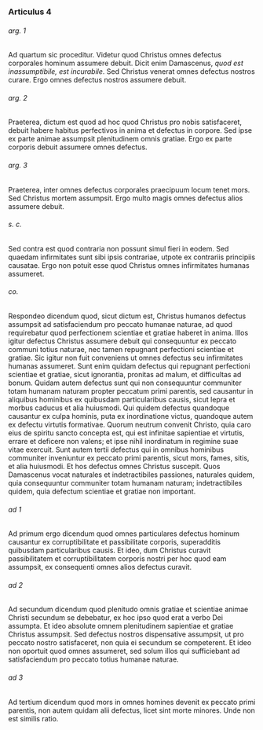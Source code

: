 ### Articulus 4

###### arg. 1
Ad quartum sic proceditur. Videtur quod Christus omnes defectus corporales hominum assumere debuit. Dicit enim Damascenus, *quod est inassumptibile, est incurabile*. Sed Christus venerat omnes defectus nostros curare. Ergo omnes defectus nostros assumere debuit.

###### arg. 2
Praeterea, dictum est quod ad hoc quod Christus pro nobis satisfaceret, debuit habere habitus perfectivos in anima et defectus in corpore. Sed ipse ex parte animae assumpsit plenitudinem omnis gratiae. Ergo ex parte corporis debuit assumere omnes defectus.

###### arg. 3
Praeterea, inter omnes defectus corporales praecipuum locum tenet mors. Sed Christus mortem assumpsit. Ergo multo magis omnes defectus alios assumere debuit.

###### s. c.
Sed contra est quod contraria non possunt simul fieri in eodem. Sed quaedam infirmitates sunt sibi ipsis contrariae, utpote ex contrariis principiis causatae. Ergo non potuit esse quod Christus omnes infirmitates humanas assumeret.

###### co.
Respondeo dicendum quod, sicut dictum est, Christus humanos defectus assumpsit ad satisfaciendum pro peccato humanae naturae, ad quod requirebatur quod perfectionem scientiae et gratiae haberet in anima. Illos igitur defectus Christus assumere debuit qui consequuntur ex peccato communi totius naturae, nec tamen repugnant perfectioni scientiae et gratiae. Sic igitur non fuit conveniens ut omnes defectus seu infirmitates humanas assumeret. Sunt enim quidam defectus qui repugnant perfectioni scientiae et gratiae, sicut ignorantia, pronitas ad malum, et difficultas ad bonum. Quidam autem defectus sunt qui non consequuntur communiter totam humanam naturam propter peccatum primi parentis, sed causantur in aliquibus hominibus ex quibusdam particularibus causis, sicut lepra et morbus caducus et alia huiusmodi. Qui quidem defectus quandoque causantur ex culpa hominis, puta ex inordinatione victus, quandoque autem ex defectu virtutis formativae. Quorum neutrum convenit Christo, quia caro eius de spiritu sancto concepta est, qui est infinitae sapientiae et virtutis, errare et deficere non valens; et ipse nihil inordinatum in regimine suae vitae exercuit. Sunt autem tertii defectus qui in omnibus hominibus communiter inveniuntur ex peccato primi parentis, sicut mors, fames, sitis, et alia huiusmodi. Et hos defectus omnes Christus suscepit. Quos Damascenus vocat naturales et indetractibiles passiones, naturales quidem, quia consequuntur communiter totam humanam naturam; indetractibiles quidem, quia defectum scientiae et gratiae non important.

###### ad 1
Ad primum ergo dicendum quod omnes particulares defectus hominum causantur ex corruptibilitate et passibilitate corporis, superadditis quibusdam particularibus causis. Et ideo, dum Christus curavit passibilitatem et corruptibilitatem corporis nostri per hoc quod eam assumpsit, ex consequenti omnes alios defectus curavit.

###### ad 2
Ad secundum dicendum quod plenitudo omnis gratiae et scientiae animae Christi secundum se debebatur, ex hoc ipso quod erat a verbo Dei assumpta. Et ideo absolute omnem plenitudinem sapientiae et gratiae Christus assumpsit. Sed defectus nostros dispensative assumpsit, ut pro peccato nostro satisfaceret, non quia ei secundum se competerent. Et ideo non oportuit quod omnes assumeret, sed solum illos qui sufficiebant ad satisfaciendum pro peccato totius humanae naturae.

###### ad 3
Ad tertium dicendum quod mors in omnes homines devenit ex peccato primi parentis, non autem quidam alii defectus, licet sint morte minores. Unde non est similis ratio.

